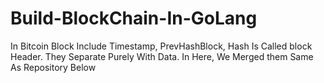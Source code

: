 # Build-BlockChain-In-GoLang
In Bitcoin Block Include Timestamp, PrevHashBlock, Hash Is Called block Header. They Separate Purely With Data. In Here, We Merged them Same As Repository Below
